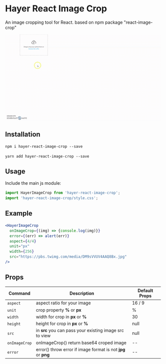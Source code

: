 # Hayer React Image Crop

An image cropping tool for React.
based on npm package "react-image-crop"

![Demo](https://raw.githubusercontent.com/emmyhayer/hayer-react-image-crop/master/demo.gif)

## Installation

```
npm i hayer-react-image-crop --save

yarn add hayer-react-image-crop --save
```

## Usage

Include the main js module:

```js
import HayerImageCrop from 'hayer-react-image-crop';
import 'hayer-react-image-crop/style.css';
```

## Example

```jsx
<HayerImageCrop
  onImageCrop={(img) => {console.log(img)}}
  error={(err) => alert(err)}
  aspect={4/4}
  unit="px"
  width={256}
  src="https://pbs.twimg.com/media/DM9sVVUV4AAQ8Bx.jpg"
/>
```

## Props

| Command | Description | Default Props|
| --- | --- | --- |
| `aspect` | aspect ratio for your image | 16 / 9 |
| `unit` | crop property **%** or **px** | % |
| `width` | width for crop in **px** or **%** | 30 |
| `height` | height for crop in **px** or **%** | null |
| `src` | in **src** you can pass your existing image src to view | null |
| `onImageCrop` | onImageCrop() return base64 croped image | -- |
| `error` | error() throw error if image format is not **jpg** or **png** | -- |